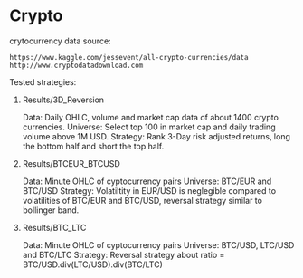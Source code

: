 # Crypto

crytocurrency data source: 

    https://www.kaggle.com/jessevent/all-crypto-currencies/data
    http://www.cryptodatadownload.com

Tested strategies:

1) Results/3D_Reversion

    Data:     Daily OHLC, volume and market cap data of about 1400 crypto currencies.
    Universe: Select top 100 in market cap and daily trading volume above 1M USD.
    Strategy: Rank 3-Day risk adjusted returns, long the bottom half and short the top half.

2) Results/BTCEUR_BTCUSD

    Data:     Minute OHLC of cyptocurrency pairs
    Universe: BTC/EUR and BTC/USD
    Strategy: Volatiltity in EUR/USD is neglegible compared to volatilities of BTC/EUR and BTC/USD,     reversal strategy similar to bollinger band.


3) Results/BTC_LTC

    Data:     Minute OHLC of cyptocurrency pairs
    Universe: BTC/USD, LTC/USD and BTC/LTC
    Strategy: Reversal strategy about ratio = BTC/USD.div(LTC/USD).div(BTC/LTC)
